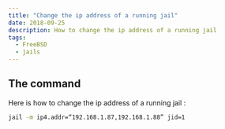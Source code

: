```yaml
---
title: "Change the ip address of a running jail"
date: 2018-09-25
description: How to change the ip address of a running jail
tags:
  - FreeBSD
  - jails
---
```


## The command

Here is how to change the ip address of a running jail :

```sh
jail -m ip4.addr=“192.168.1.87,192.168.1.88” jid=1
```
